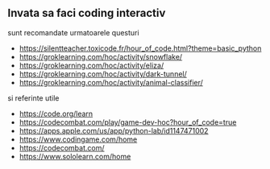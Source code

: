 ## Invata sa faci coding interactiv

sunt recomandate urmatoarele questuri

* https://silentteacher.toxicode.fr/hour_of_code.html?theme=basic_python
* https://groklearning.com/hoc/activity/snowflake/
* https://groklearning.com/hoc/activity/eliza/
* https://groklearning.com/hoc/activity/dark-tunnel/
* https://groklearning.com/hoc/activity/animal-classifier/


si referinte utile

* https://code.org/learn
* https://codecombat.com/play/game-dev-hoc?hour_of_code=true
* https://apps.apple.com/us/app/python-lab/id1147471002
* https://www.codingame.com/home
* https://codecombat.com/
* https://www.sololearn.com/home
